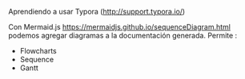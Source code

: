 Aprendiendo a usar Typora (http://support.typora.io/)

Con Mermaid.js https://mermaidjs.github.io/sequenceDiagram.html podemos agregar diagramas a la documentación generada. Permite :

* Flowcharts
* Sequence
* Gantt




